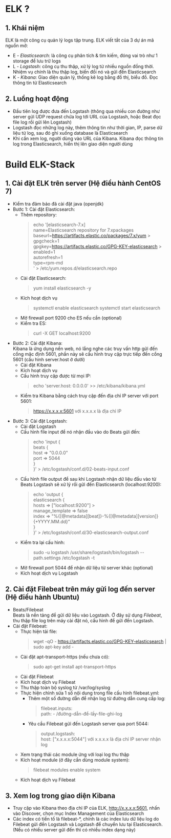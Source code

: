 # ELK ?

## 1. Khái niệm

ELK là một công cụ quản lý logs tập trung. ELK viết tắt của 3 dự án mã
nguồn mở:

- E - _Elasticsearch_: là công cụ phân tích & tìm kiếm, đóng vai trò như 1
  storage để lưu trữ logs
- L - _Logstash_: công cụ thu thập, xử lý log từ nhiều nguồn đồng thời.
  Nhiệm vụ chính là thu thập log, biến đổi nó và gửi đến Elasticsearch
- K - _Kibana_: Giao diện quản lý, thống kê log bằng đồ thị, biểu đồ. Đọc
  thông tin từ Elasticsearch

## 2. Luồng hoạt động

- Đầu tiên log được đưa đến Logstash (thông qua nhiều con đường như server
  gửi UDP request chứa log tới URL của Logstash, hoặc Beat đọc file log rồi
  gửi lên Logstash)
- Logstash đọc những log này, thêm thông tin như thời gian, IP, parse dữ
  liệu từ log, sau đó ghi xuống database là Elasticsearch
- Khi cần xem log, người dùng vào URL của Kibana. Kibana đọc thông tin log
  trong Elasticsearch, hiển thị lên giao diện người dùng

# Build ELK-Stack

## 1. Cài đặt ELK trên server (Hệ điều hành CentOS 7)

- Kiểm tra đảm bảo đã cài đặt java (openjdk)
- Bước 1: Cài đặt Elasticsearch:
  - Thêm repository:
    > echo '[elasticsearch-7.x] <br>name=Elasticsearch repository for
    > 7.xpackages
    > <br>baseurl=https://artifacts.elastic.co/packages/7.x/yum >
    > <br>gpgcheck=1
    > <br>gpgkey=https://artifacts.elastic.co/GPG-KEY-elasticsearch >
    > <br>enabled=1 <br>autorefresh=1 <br>type=rpm-md <br> ' >
    > /etc/yum.repos.d/elasticsearch.repo
  - Cài đặt Elasticsearch:
    > yum install elasticsearch -y
  - Kích hoạt dịch vụ
    > systemctl enable elasticsearch systemctl start elasticsearch
  - Mở firewall port 9200 cho ES nếu cần (optional)
  - Kiểm tra ES:
    > curl -X GET localhost:9200
- Bước 2: Cài đặt Kibana: <br>Kibana là ứng dụng nền web, nó lắng nghe các
  truy vấn http gửi đến cổng mặc định 5601, phần này sẽ cấu hình truy cập
  trực tiếp đến cổng 5601 (cấu hình server.host ở dưới)
  - Cài đặt Kibana
  - Kích hoạt dịch vụ
  - Cấu hình truy cập được từ mọi IP:
    > echo 'server.host: 0.0.0.0' >> /etc/kibana/kibana.yml
  - Kiểm tra Kibana bằng cách truy cập đến địa chỉ IP server với port 5601:
    > https://x.x.x.x:5601 với x.x.x.x là địa chỉ IP
- Bước 3: Cài đặt Logstash:
  - Cài đặt Logstash
  - Cấu hình file input để nó nhận đầu vào do Beats gửi đến:
    > echo 'input { <br> beats { <br> host => "0.0.0.0" <br> port => 5044
    > <br> } <br>}' > /etc/logstash/conf.d/02-beats-input.conf
  - Cấu hình file output để sau khi Logstash nhận dữ liệu đầu vào từ Beats
    Logstash sẽ xử lý rồi gửi đến Elasticsearch (localhost:9200):
    > echo 'output { <br> elasticsearch { <br> hosts =>
    > ["localhost:9200"] > <br> manage_template => false <br> index =>
    > "%{[@metadata][beat]}-%{[@metadata][version]}<br> {+YYYY.MM.dd}" <br>
    > } <br>}' > /etc/logstash/conf.d/30-elasticsearch-output.conf
  - Kiểm tra lại cấu hình:
    > sudo -u logstash /usr/share/logstash/bin/logstash --path.settings
    > /etc/logstash -t
  - Mở firewall port 5044 để nhận dữ liệu từ server khác (optional)
  - Kích hoạt dịch vụ Logstash

## 2. Cài đặt Filebeat trên máy gửi log đến server (Hệ điều hành Ubuntu)

- Beats/Filebeat  
  Beats là nền tảng để gửi dữ liệu vào Logstash. Ở đây sử dụng _Filebeat_,
  thu thập file log trên máy cài đặt nó, cấu hình để gửi đến Logstash.
- Cài đặt Filebeat:
  - Thực hiện tải file:
    > wget -qO - https://artifacts.elastic.co/GPG-KEY-elasticsearch | sudo
    > apt-key add -
  - Cài đặt apt-transport-https (nếu chưa có):
    > sudo apt-get install apt-transport-https
  - Cài đặt Filebeat
  - Kích hoạt dịch vụ Filebeat
  - Thu thập toàn bộ syslog từ /var/log/syslog
  - Thực hiện chỉnh sửa 1 số nội dung trong file cấu hình filebeat.yml:
    - Thêm một số đường dẫn để nhận log từ đường dẫn cung cấp log:
      > filebeat.inputs:  
      > path: - /đường-dẫn-để-lấy-file-ghi-log
    - Yêu cầu Filebeat gửi đến Logstash server qua port 5044:
      > output.logstash:  
      > host: ["x.x.x.x:5044"] với x.x.x.x là địa chỉ IP server nhận log
  - Xem trạng thái các module ứng với loại log thu thập
  - Kích hoạt module (ở đây cần dùng module system):
    > filebeat modules enable system
  - Kích hoạt dịch vụ Filebeat

## 3. Xem log trong giao diện Kibana

- Truy cập vào Kibana theo địa chỉ IP của ELK, http://x.x.x.x:5601, nhấn
  vào Discover, chọn mục Index Management của Elasticsearch
- Các index có tiền tố là filebeat-\*, chính là các index lưu dữ liệu log
  do Filebeat gửi đến Logstash và Logstash để chuyển lưu tại Elasticsearch.
  (Nếu có nhiều server gửi đến thì có nhiều index dạng này)
